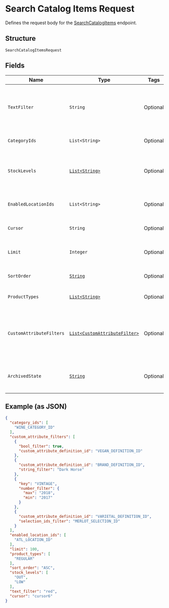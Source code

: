 
# Search Catalog Items Request

Defines the request body for the [SearchCatalogItems](../../doc/api/catalog.md#search-catalog-items) endpoint.

## Structure

`SearchCatalogItemsRequest`

## Fields

| Name | Type | Tags | Description | Getter |
|  --- | --- | --- | --- | --- |
| `TextFilter` | `String` | Optional | The text filter expression to return items or item variations containing specified text in<br>the `name`, `description`, or `abbreviation` attribute value of an item, or in<br>the `name`, `sku`, or `upc` attribute value of an item variation. | String getTextFilter() |
| `CategoryIds` | `List<String>` | Optional | The category id query expression to return items containing the specified category IDs. | List<String> getCategoryIds() |
| `StockLevels` | [`List<String>`](../../doc/models/search-catalog-items-request-stock-level.md) | Optional | The stock-level query expression to return item variations with the specified stock levels.<br>See [SearchCatalogItemsRequestStockLevel](#type-searchcatalogitemsrequeststocklevel) for possible values | List<String> getStockLevels() |
| `EnabledLocationIds` | `List<String>` | Optional | The enabled-location query expression to return items and item variations having specified enabled locations. | List<String> getEnabledLocationIds() |
| `Cursor` | `String` | Optional | The pagination token, returned in the previous response, used to fetch the next batch of pending results. | String getCursor() |
| `Limit` | `Integer` | Optional | The maximum number of results to return per page. The default value is 100.<br>**Constraints**: `<= 100` | Integer getLimit() |
| `SortOrder` | [`String`](../../doc/models/sort-order.md) | Optional | The order (e.g., chronological or alphabetical) in which results from a request are returned. | String getSortOrder() |
| `ProductTypes` | [`List<String>`](../../doc/models/catalog-item-product-type.md) | Optional | The product types query expression to return items or item variations having the specified product types. | List<String> getProductTypes() |
| `CustomAttributeFilters` | [`List<CustomAttributeFilter>`](../../doc/models/custom-attribute-filter.md) | Optional | The customer-attribute filter to return items or item variations matching the specified<br>custom attribute expressions. A maximum number of 10 custom attribute expressions are supported in<br>a single call to the [SearchCatalogItems](api-endpoint:Catalog-SearchCatalogItems) endpoint. | List<CustomAttributeFilter> getCustomAttributeFilters() |
| `ArchivedState` | [`String`](../../doc/models/archived-state.md) | Optional | Defines the values for the `archived_state` query expression<br>used in [SearchCatalogItems](../../doc/api/catalog.md#search-catalog-items)<br>to return the archived, not archived or either type of catalog items. | String getArchivedState() |

## Example (as JSON)

```json
{
  "category_ids": [
    "WINE_CATEGORY_ID"
  ],
  "custom_attribute_filters": [
    {
      "bool_filter": true,
      "custom_attribute_definition_id": "VEGAN_DEFINITION_ID"
    },
    {
      "custom_attribute_definition_id": "BRAND_DEFINITION_ID",
      "string_filter": "Dark Horse"
    },
    {
      "key": "VINTAGE",
      "number_filter": {
        "max": "2018",
        "min": "2017"
      }
    },
    {
      "custom_attribute_definition_id": "VARIETAL_DEFINITION_ID",
      "selection_ids_filter": "MERLOT_SELECTION_ID"
    }
  ],
  "enabled_location_ids": [
    "ATL_LOCATION_ID"
  ],
  "limit": 100,
  "product_types": [
    "REGULAR"
  ],
  "sort_order": "ASC",
  "stock_levels": [
    "OUT",
    "LOW"
  ],
  "text_filter": "red",
  "cursor": "cursor6"
}
```


